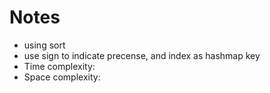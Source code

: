 # Notes 
* using sort 
* use sign to indicate precense, and index as hashmap key
* Time complexity:
* Space complexity:
